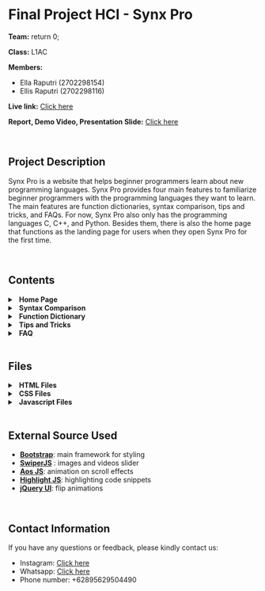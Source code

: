 # Final Project HCI - Synx Pro

**Team:** return 0;

**Class:** L1AC

**Members:**
- Ella Raputri (2702298154)
- Ellis Raputri (2702298116)


**Live link:** [Click here](https://ellisraputri.github.io/Final_Project_HCI-Synx_Pro/)

**Report, Demo Video, Presentation Slide:** [Click here](https://drive.google.com/drive/folders/1IHjztGVOHBchNvN1FTIj-T-0Tbu-i_NA?usp=sharing)

<br>

## Project Description
Synx Pro is a website that helps beginner programmers learn about new programming languages. Synx Pro provides four main features to familiarize beginner programmers with the programming languages they want to learn. The main features are function dictionaries, syntax comparison, tips and tricks, and FAQs. For now, Synx Pro also only has the programming languages C, C++, and Python. Besides them, there is also the home page that functions as the landing page for users when they open Synx Pro for the first time.

<br>

## Contents
<details>
<summary>&ensp;<b>Home Page</b></summary>

- The Home Page is a landing page for users when accessing Synx Pro. 

- _Unique features:_
    - Intro page before the main content
    - Color-changing logo and animated cover image.
    - Short introduction of Synx Pro's features
    - Button that link to all Synx Pro's features
    - Short history of each programming language with a swipeable cube moving images.
    - Contact us form 

- Here are some images of this page:

  <img src="prototype_images/home1.png" alt ="Home Page Image (1)" width = "600"><br>

  <img src="prototype_images/home2.png" alt="Home Page Image (2)" width = "600"><br>

  <img src="prototype_images/home3.png" alt="Home Page Image (3)" width = "600"><br>

  <img src="prototype_images/home4.png" alt="Home Page Image (4)" width = "600">

<br>
</details>

<details>
<summary>&ensp;<b>Syntax Comparison</b></summary>

- Syntax Comparison as stated in its name is used to compare one programming language’s syntax to another programming language’s syntax.

- _Unique features:_
    - Comparing topics across programming languages provided (C, C++, Python) 
    - Link to the related topic's function dictionary.

- _Topics provided for syntax comparing:_
    - Basic Syntax
    - Variable and Data Type (Data Type, Variable Name, Creating Variable, Implicit Conversion, Explicit Conversion, and Variable Scope)
    - Input and Output (Output, Input, Comments, Escape Sequences, and Exception Handling)
    - Operators (Arithmetic Operators, Assignment Operators, Comparison Operators, Logical Operators, Identity Operators, Membership Operators, and Bitwise Operators)
    - Arrays (Define an Array, Access Array Elements, Size of an Array, Declare a Structure, String Concatenation, Access String Elements, and Length of a String)
    - Conditional (If Else Else If and Switch Case)
    - Loops (While and For)
    - Pointers (Memory Address, Declaring Pointer, Printing with Pointer, Pointer of Array, and References)
    - Function (Create Function, Call a Function, Arguments, and Lambda)
    - Classes (Create Class, Create Object, Create Method, Constructors, Encapsulation, Inheritance, and Polymorphism)
    - File Handling (Read File, Create File, Write to a File, and Append to a File)

- Here are some images of this page:

  <img src="prototype_images/syncomp1.png" alt ="Syntax Comparison Image (1)" width = "600"><br>

  <img src="prototype_images/syncomp2.png" alt="Syntax Comparison Image (2)" width = "600">

<br>
</details>

<details>
<summary>&ensp;<b>Function Dictionary</b></summary>

- Function Dictionary is a feature that explains basic topics of a programming language. Each programming language has its own function dictionary. 

- _Unique features:_
    - Side navigation bar for each programming language
    - Topic explanations with copyable code snippets
    - Highlighted code snippets
    - Table of contents with a link to the subtopic
    - Back to top button
    - External link to module's documentation
    - Previewable and downloadable cheatsheet

- _Topics for Each Programming Language:_
    - C (Introduction, Variable and Data Type, Input Output, Operators, Arrays, Conditional and Loops, Pointers, Functions, Modules, File Handling, and Cheat Sheet)
    - C++ (Introduction, Variable and Data Type, Input Output, Operators, Arrays, Conditional and Loops, Pointers, Functions, Classes, Modules, File Handling, and Cheat Sheet)
    - Python (Introduction, Variable and Data Type, Input Output, Operators, Arrays, Conditional and Loops, Functions, Classes, Modules, File Handling, and Cheat Sheet)

- Here are some images of this page:

  <img src="prototype_images/fundict1.png" alt ="Function Dictionary Image (1)" width = "600"><br>

  <img src="prototype_images/fundict2.png" alt="Function Dictionary Image (2)" width = "600">

<br>
</details>

<details>
<summary>&ensp;<b>Tips and Tricks</b></summary>

- Tips and Tricks is a page that consists of tips and tricks for users when studying a particular programming language. Same with the function dictionary, each programming language has its own tips and tricks page.

- _Unique features:_
  - Tips and tricks flash cards.
  - Swipeable tips and tricks videos and link to the videos.
  - Swipeable course videos and link to the videos.

- Here are some images of this page:

  <img src="prototype_images/tipstrick1.png" alt ="Tips and Tricks Image (1)" width = "600"><br>

  <img src="prototype_images/tipstrick2.png" alt="Tips and Tricks Image (2)" width = "600">

<br>
</details>


<details>
<summary>&ensp;<b>FAQ</b></summary>

- FAQ is a feature that contains interactive accordions about a beginner’s commonly asked questions about the respective programming language.  

- _Unique features:_
    - Clickable and interactive accordion bars.

- Here are some images of this page:

  <img src="prototype_images/faq.png" alt ="FAQ Image (1)" width = "600">

</details>

<br>

## Files

<details>
<summary>&ensp;<b>HTML Files</b></summary>

- **index.html**: homepage
- **faq_c.html**: FAQ for C Programming Language
- **faq_cpp.html**: FAQ for C++ Programming Language
- **faq_py.html**: FAQ for Python Programming Language
- **fd_c_(...).html**: Function Dictionary for C with the topic based on the (...)
- **fd_cpp_(...).html**: Function Dictionary for C++ with the topic based on the (...)
- **fd_py_(...).html**: Function Dictionary for Python with the topic based on the (...)
- **syntaxcomp.html**: Syntax Comparison Page
- **tips_c.html**: Tips and Tricks for C Programming Language
- **tips_cpp.html**: Tips and Tricks for C++ Programming Language
- **tips_py.html**: Tips and Tricks for Python Programming Language

<br>
</details>

<details>
<summary>&ensp;<b>CSS Files</b></summary>

- **styles.css**: styling for homepage
- **stylefaq.css**: styling for FAQ Pages
- **stylefundict.css**: styling for Function Dictionary
- **stylehome.css**: styling for introduction pages in Function Dictionary
- **stylesyncomp.css**: styling for Syntax Comparison page
- **styletips.css**: styling for Tips and Tricks pages
- **aos.css**: required for the animation of scroll effects

<br>
</details>

<details>
<summary>&ensp;<b>Javascript Files</b></summary>

- **aos.js**: required for the animation of scroll effects
- **faq.js**: Javascript for FAQ pages
- **funcdict.js**: Javascript for Function Dictionary Pages
- **index.js**: Javascript for homepage
- **syncomp.js**: Javascript for Syntax Comparison page
- **tips.js**: Javascript for Tips and Tricks pages


</details>

<br>

## External Source Used

- **[Bootstrap](https://getbootstrap.com/docs/5.3/getting-started/introduction/)**: main framework for styling 
- **[SwiperJS](https://swiperjs.com/)** : images and videos slider
- **[Aos JS](https://github.com/michalsnik/aos)**: animation on scroll effects
- **[Highlight JS](https://highlightjs.org/)**: highlighting code snippets
- **[jQuery UI](https://jqueryui.com/)**: flip animations

<br>

## Contact Information

If you have any questions or feedback, please kindly contact us:
- Instagram: [Click here](https://instagram.com/raputriella?igshid=OGQ5ZDc2ODk2ZA==)
- Whatsapp: [Click here](https://wa.me/62895629504490)
- Phone number: +62895629504490